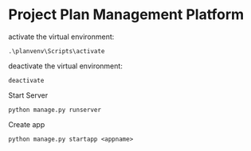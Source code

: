 # Project Plan Management Platform

activate the virtual environment:

    .\planvenv\Scripts\activate

deactivate the virtual environment:

    deactivate

Start Server

    python manage.py runserver 

Create app

    python manage.py startapp <appname>